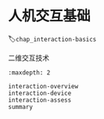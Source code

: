# 人机交互基础
:label:`chap_interaction-basics`

二维交互技术

````toc
:maxdepth: 2

interaction-overview
interaction-device
interaction-assess
summary
````